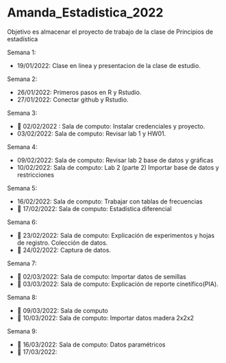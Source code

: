 # Amanda_Estadistica_2022
Objetivo es almacenar el proyecto de trabajo de la clase de Principios de estadística

Semana 1:
+ 19/01/2022: Clase en linea y presentacion de la clase de estudio. 

Semana 2: 
+ 26/01/2022: Primeros pasos en R y Rstudio.
+ 27/01/2022: Conectar github y Rstudio.

Semana 3:
+ :dart: 02/02/2022 : Sala de computo: Instalar credenciales y proyecto.
+ 03/02/2022: Sala de computo: Revisar lab 1 y HW01.

Semana 4:
+ 09/02/2022: Sala de computo: Revisar lab 2 base de datos y gráficas
+ 10/02/2022: Sala de computo: Lab 2 (parte 2) Importar base de datos y restricciones

Semana 5:
+ 16/02/2022: Sala de computo: Trabajar con tablas de frecuencias 
+ :round_pushpin: 17/02/2022: Sala de computo: Estadística diferencial

Semana 6:
+ :round_pushpin: 23/02/2022: Sala de computo: Explicación de experimentos y hojas de registro. Colección de datos.
+ :round_pushpin: 24/02/2022: Captura de datos.

Semana 7:
+ :round_pushpin: 02/03/2022: Sala de computo: Importar datos de semillas
+ :round_pushpin: 03/03/2022: Sala de computo: Explicación de reporte cinetífico(PIA).

Semana 8:
+ :round_pushpin: 09/03/2022: Sala de computo
+ :round_pushpin: 10/03/2022: Sala de computo: Importar datos madera 2x2x2

Semana 9:
+ :round_pushpin: 16/03/2022: Sala de computo: Datos paramétricos
+ :round_pushpin: 17/03/2022:


